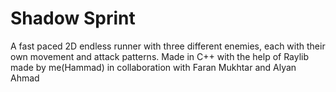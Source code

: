 # Shadow Sprint
A fast paced 2D endless runner with three different enemies, each with their own movement and attack patterns. Made in C++ with the help of Raylib made by me(Hammad) in collaboration with Faran Mukhtar and Alyan Ahmad
